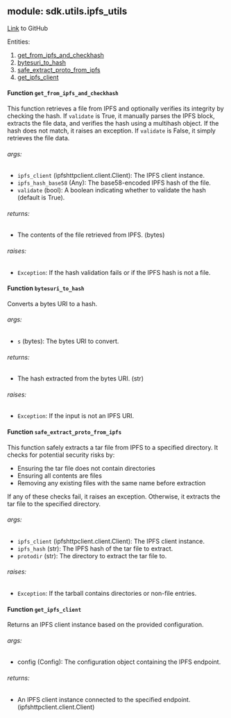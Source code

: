 ## module: sdk.utils.ipfs_utils

[Link](https://github.com/singnet/snet-sdk-python/blob/master/snet/sdk/utils/ipfs_utils.py) to GitHub

Entities:
1. [get_from_ipfs_and_checkhash](#get_from_ipfs_and_checkhash)
2. [bytesuri_to_hash](#bytesuri_to_hash)
3. [safe_extract_proto_from_ipfs](#safe_extract_proto_from_ipfs)
4. [get_ipfs_client](#get_ipfs_client)



#### Function `get_from_ipfs_and_checkhash`

This function retrieves a file from IPFS and optionally verifies its integrity by 
checking the hash. If `validate` is True, it manually parses the IPFS block, extracts the file data, and verifies 
the hash using a multihash object. If the hash does not match, it raises an exception. If `validate` is False, 
it simply retrieves the file data. 

###### args:

- `ipfs_client` (ipfshttpclient.client.Client): The IPFS client instance.
- `ipfs_hash_base58` (Any): The base58-encoded IPFS hash of the file.
- `validate` (bool): A boolean indicating whether to validate the hash (default is True).

###### returns:

- The contents of the file retrieved from IPFS. (bytes)

###### raises:

- `Exception`: If the hash validation fails or if the IPFS hash is not a file.

#### Function `bytesuri_to_hash`

Converts a bytes URI to a hash.

###### args:

- `s` (bytes): The bytes URI to convert.

###### returns:

- The hash extracted from the bytes URI. (str)

###### raises:

- `Exception`: If the input is not an IPFS URI.

#### Function `safe_extract_proto_from_ipfs`

This function safely extracts a tar file from IPFS to a specified directory. It checks for potential security risks by:
- Ensuring the tar file does not contain directories
- Ensuring all contents are files
- Removing any existing files with the same name before extraction

If any of these checks fail, it raises an exception. Otherwise, it extracts the tar file to the specified directory.

###### args:

- `ipfs_client` (ipfshttpclient.client.Client): The IPFS client instance.
- `ipfs_hash` (str): The IPFS hash of the tar file to extract.
- `protodir` (str): The directory to extract the tar file to.

###### raises:

- `Exception`: If the tarball contains directories or non-file entries.

#### Function `get_ipfs_client`

Returns an IPFS client instance based on the provided configuration.

###### args:

- config (Config): The configuration object containing the IPFS endpoint.

###### returns:

- An IPFS client instance connected to the specified endpoint. (ipfshttpclient.client.Client)

